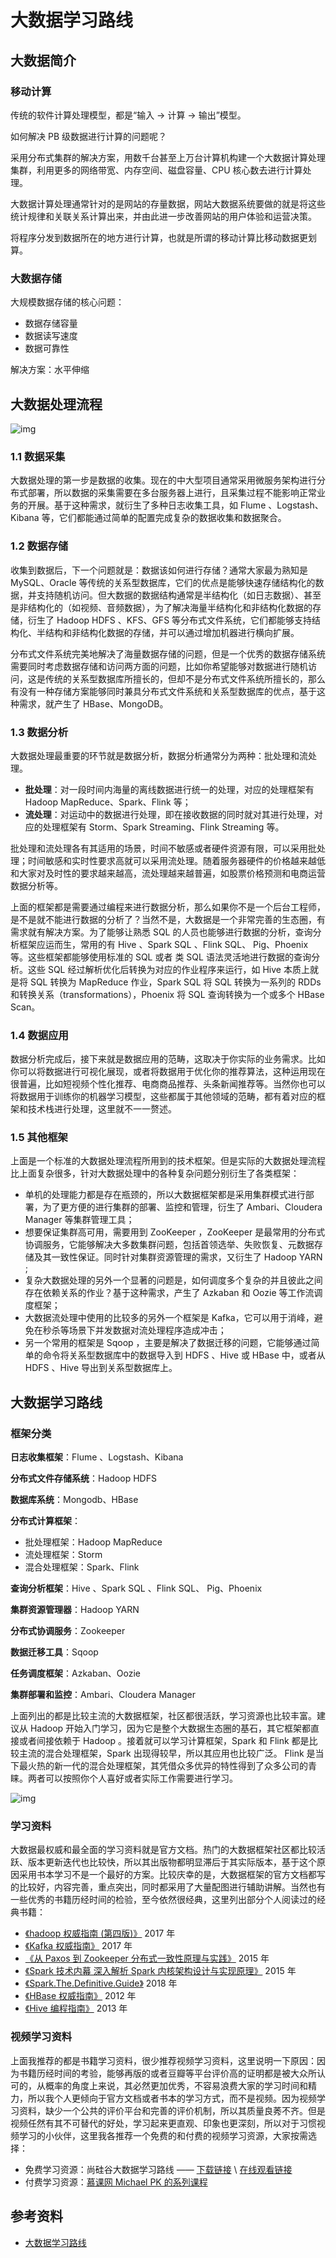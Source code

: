 # 大数据学习路线

## 大数据简介

### 移动计算

传统的软件计算处理模型，都是“输入 -> 计算 -> 输出”模型。

如何解决 PB 级数据进行计算的问题呢？

采用分布式集群的解决方案，用数千台甚至上万台计算机构建一个大数据计算处理集群，利用更多的网络带宽、内存空间、磁盘容量、CPU 核心数去进行计算处理。

大数据计算处理通常针对的是网站的存量数据，网站大数据系统要做的就是将这些统计规律和关联关系计算出来，并由此进一步改善网站的用户体验和运营决策。

将程序分发到数据所在的地方进行计算，也就是所谓的移动计算比移动数据更划算。

### 大数据存储

大规模数据存储的核心问题：

- 数据存储容量
- 数据读写速度
- 数据可靠性

解决方案：水平伸缩

## 大数据处理流程

![img](http://dunwu.test.upcdn.net/snap/20200601160205.png)

### 1.1 数据采集

大数据处理的第一步是数据的收集。现在的中大型项目通常采用微服务架构进行分布式部署，所以数据的采集需要在多台服务器上进行，且采集过程不能影响正常业务的开展。基于这种需求，就衍生了多种日志收集工具，如 Flume 、Logstash、Kibana 等，它们都能通过简单的配置完成复杂的数据收集和数据聚合。

### 1.2 数据存储

收集到数据后，下一个问题就是：数据该如何进行存储？通常大家最为熟知是 MySQL、Oracle 等传统的关系型数据库，它们的优点是能够快速存储结构化的数据，并支持随机访问。但大数据的数据结构通常是半结构化（如日志数据）、甚至是非结构化的（如视频、音频数据），为了解决海量半结构化和非结构化数据的存储，衍生了 Hadoop HDFS 、KFS、GFS 等分布式文件系统，它们都能够支持结构化、半结构和非结构化数据的存储，并可以通过增加机器进行横向扩展。

分布式文件系统完美地解决了海量数据存储的问题，但是一个优秀的数据存储系统需要同时考虑数据存储和访问两方面的问题，比如你希望能够对数据进行随机访问，这是传统的关系型数据库所擅长的，但却不是分布式文件系统所擅长的，那么有没有一种存储方案能够同时兼具分布式文件系统和关系型数据库的优点，基于这种需求，就产生了 HBase、MongoDB。

### 1.3 数据分析

大数据处理最重要的环节就是数据分析，数据分析通常分为两种：批处理和流处理。

- **批处理**：对一段时间内海量的离线数据进行统一的处理，对应的处理框架有 Hadoop MapReduce、Spark、Flink 等；
- **流处理**：对运动中的数据进行处理，即在接收数据的同时就对其进行处理，对应的处理框架有 Storm、Spark Streaming、Flink Streaming 等。

批处理和流处理各有其适用的场景，时间不敏感或者硬件资源有限，可以采用批处理；时间敏感和实时性要求高就可以采用流处理。随着服务器硬件的价格越来越低和大家对及时性的要求越来越高，流处理越来越普遍，如股票价格预测和电商运营数据分析等。

上面的框架都是需要通过编程来进行数据分析，那么如果你不是一个后台工程师，是不是就不能进行数据的分析了？当然不是，大数据是一个非常完善的生态圈，有需求就有解决方案。为了能够让熟悉 SQL 的人员也能够进行数据的分析，查询分析框架应运而生，常用的有 Hive 、Spark SQL 、Flink SQL、 Pig、Phoenix 等。这些框架都能够使用标准的 SQL 或者 类 SQL 语法灵活地进行数据的查询分析。这些 SQL 经过解析优化后转换为对应的作业程序来运行，如 Hive 本质上就是将 SQL 转换为 MapReduce 作业，Spark SQL 将 SQL 转换为一系列的 RDDs 和转换关系（transformations），Phoenix 将 SQL 查询转换为一个或多个 HBase Scan。

### 1.4 数据应用

数据分析完成后，接下来就是数据应用的范畴，这取决于你实际的业务需求。比如你可以将数据进行可视化展现，或者将数据用于优化你的推荐算法，这种运用现在很普遍，比如短视频个性化推荐、电商商品推荐、头条新闻推荐等。当然你也可以将数据用于训练你的机器学习模型，这些都属于其他领域的范畴，都有着对应的框架和技术栈进行处理，这里就不一一赘述。

### 1.5 其他框架

上面是一个标准的大数据处理流程所用到的技术框架。但是实际的大数据处理流程比上面复杂很多，针对大数据处理中的各种复杂问题分别衍生了各类框架：

- 单机的处理能力都是存在瓶颈的，所以大数据框架都是采用集群模式进行部署，为了更方便的进行集群的部署、监控和管理，衍生了 Ambari、Cloudera Manager 等集群管理工具；
- 想要保证集群高可用，需要用到 ZooKeeper ，ZooKeeper 是最常用的分布式协调服务，它能够解决大多数集群问题，包括首领选举、失败恢复、元数据存储及其一致性保证。同时针对集群资源管理的需求，又衍生了 Hadoop YARN ;
- 复杂大数据处理的另外一个显著的问题是，如何调度多个复杂的并且彼此之间存在依赖关系的作业？基于这种需求，产生了 Azkaban 和 Oozie 等工作流调度框架；
- 大数据流处理中使用的比较多的另外一个框架是 Kafka，它可以用于消峰，避免在秒杀等场景下并发数据对流处理程序造成冲击；
- 另一个常用的框架是 Sqoop ，主要是解决了数据迁移的问题，它能够通过简单的命令将关系型数据库中的数据导入到 HDFS 、Hive 或 HBase 中，或者从 HDFS 、Hive 导出到关系型数据库上。

## 大数据学习路线

### 框架分类

**日志收集框架**：Flume 、Logstash、Kibana

**分布式文件存储系统**：Hadoop HDFS

**数据库系统**：Mongodb、HBase

**分布式计算框架**：

- 批处理框架：Hadoop MapReduce
- 流处理框架：Storm
- 混合处理框架：Spark、Flink

**查询分析框架**：Hive 、Spark SQL 、Flink SQL、 Pig、Phoenix

**集群资源管理器**：Hadoop YARN

**分布式协调服务**：Zookeeper

**数据迁移工具**：Sqoop

**任务调度框架**：Azkaban、Oozie

**集群部署和监控**：Ambari、Cloudera Manager

上面列出的都是比较主流的大数据框架，社区都很活跃，学习资源也比较丰富。建议从 Hadoop 开始入门学习，因为它是整个大数据生态圈的基石，其它框架都直接或者间接依赖于 Hadoop 。接着就可以学习计算框架，Spark 和 Flink 都是比较主流的混合处理框架，Spark 出现得较早，所以其应用也比较广泛。 Flink 是当下最火热的新一代的混合处理框架，其凭借众多优异的特性得到了众多公司的青睐。两者可以按照你个人喜好或者实际工作需要进行学习。

![img](http://dunwu.test.upcdn.net/snap/20200601160917.png)

### 学习资料

大数据最权威和最全面的学习资料就是官方文档。热门的大数据框架社区都比较活跃、版本更新迭代也比较快，所以其出版物都明显滞后于其实际版本，基于这个原因采用书本学习不是一个最好的方案。比较庆幸的是，大数据框架的官方文档都写的比较好，内容完善，重点突出，同时都采用了大量配图进行辅助讲解。当然也有一些优秀的书籍历经时间的检验，至今依然很经典，这里列出部分个人阅读过的经典书籍：

- [《hadoop 权威指南 (第四版)》](https://book.douban.com/subject/27115351/) 2017 年
- [《Kafka 权威指南》](https://book.douban.com/subject/27665114/) 2017 年
- [《从 Paxos 到 Zookeeper 分布式一致性原理与实践》](https://book.douban.com/subject/26292004/) 2015 年
- [《Spark 技术内幕 深入解析 Spark 内核架构设计与实现原理》](https://book.douban.com/subject/26649141/) 2015 年
- [《Spark.The.Definitive.Guide》](https://book.douban.com/subject/27035127/) 2018 年
- [《HBase 权威指南》](https://book.douban.com/subject/10748460/) 2012 年
- [《Hive 编程指南》](https://book.douban.com/subject/25791255/) 2013 年

### 视频学习资料

上面我推荐的都是书籍学习资料，很少推荐视频学习资料，这里说明一下原因：因为书籍历经时间的考验，能够再版的或者豆瓣等平台评价高的证明都是被大众所认可的，从概率的角度上来说，其必然更加优秀，不容易浪费大家的学习时间和精力，所以我个人更倾向于官方文档或者书本的学习方式，而不是视频。因为视频学习资料，缺少一个公共的评价平台和完善的评价机制，所以其质量良莠不齐。但是视频任然有其不可替代的好处，学习起来更直观、印象也更深刻，所以对于习惯视频学习的小伙伴，这里我各推荐一个免费的和付费的视频学习资源，大家按需选择：

- 免费学习资源：尚硅谷大数据学习路线 —— [下载链接](http://www.atguigu.com/bigdata_video.shtml#bigdata) \ [在线观看链接](https://space.bilibili.com/302417610/)
- 付费学习资源：[慕课网 Michael PK 的系列课程](https://www.imooc.com/t/2781843)

## 参考资料

- [大数据学习路线](https://github.com/heibaiying/BigData-Notes/blob/master/notes/%E5%A4%A7%E6%95%B0%E6%8D%AE%E5%AD%A6%E4%B9%A0%E8%B7%AF%E7%BA%BF.md)
